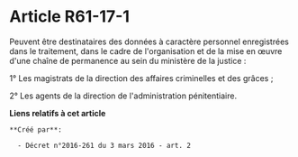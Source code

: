 # Article R61-17-1

Peuvent être destinataires des données à caractère personnel enregistrées dans le traitement, dans le cadre de l'organisation
et de la mise en œuvre d'une chaîne de permanence au sein du ministère de la justice : 

1° Les magistrats de la direction des affaires criminelles et des grâces ; 

2° Les agents de la direction de l'administration pénitentiaire.

**Liens relatifs à cet article**

	**Créé par**:

	  - Décret n°2016-261 du 3 mars 2016 - art. 2
